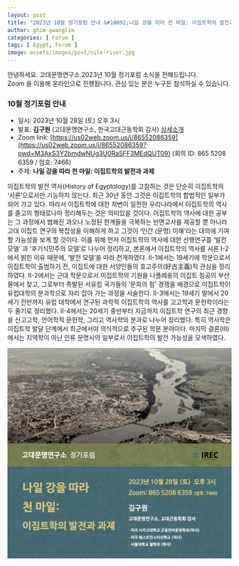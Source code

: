 ```yaml
---
layout: post
title: "2023년 10월 정기포럼 안내 &#10092;나일 강을 따라 천 마일: 이집트학의 발전과 과제&#10093;"
author: ghim-gwanglim
categories: [ Forum ]
tags: [ Egypt, Forum ]
image: assets/images/post/nile-river.jpg
---
```


안녕하세요. 고대문명연구소 2023년 10월 정기포럼 소식을 전해드립니다.<br> 
Zoom 을 이용해 온라인으로 진행됩니다. 관심 있는 분은 누구든 참석하실 수 있습니다. 


### 10월 정기포럼 안내
- 일시: 2023년 10월 28일 (토) 오후 3시
- 발표: __김구원__ (고대문명연구소, 한국고대근동학회 감사) [상세소개](/author-kwkim)
- Zoom link: [https://us02web.zoom.us/j/86552086359](https://us02web.zoom.us/j/86552086359?pwd=M3AxS3Y2bmdwNUg3U0RaSFF3MEdQUT09)
  (회의 ID: 865 5208 6359 / 암호: 7466)
- 주제: __나일 강을 따라 천 마일: 이집트학의 발전과 과제__

이집트학의 발전 역사(History of Egyptology)를 고찰하는 것은 단순히 이집트학의 ‘서론’으로서만 기능하지 않는다. 최근 30년 동안 그것은 이집트학의 합법적인 일부가 되어 가고 있다. 따라서 이집트학에 대한 저변이 일천한 우리나라에서 이집트학의 역사를 졸고의 형태로나마 정리해두는 것은 의미있을 것이다. 이집트학의 역사에 대한 공부는 그 과정에서 범해진 과오나 노정된 한계들을 극복하는 반면교사를 제공할 뿐 아니라 고대 이집트 연구의 복잡성을 이해하게 하고 그것이 ‘인간 (문명) 이해’라는 대의에 기여할 가능성을 보게 할 것이다. 이를 위해 먼저 이집트학의 역사에 대한 선행연구를 ‘발전모델’ 과 ‘후기식민주의 모델’로 나누어 정리하고, 본론에서 이집트학의 역사를 서론 I-2에서 밝힌 이유 때문에, ‘발전 모델’을 따라 전개하였다. II-1에서는 19세기에 학문으로서 이집트학이 출범하기 전, 이집트에 대한 서양인들의 호고주의(好古主義)적 관심을 정리하였다. II-2에서는 근대 학문으로서 이집트학의 기원을 나폴레옹의 이집트 침공의 부산물에서 찾고, 그로부터 촉발된 서유럽 국가들의 ‘문화의 힘’ 경쟁을 배경으로 이집트학이 유럽대학의 분과학으로 자리 잡아 가는 과정을 서술한다. II-3에서는 19세기 말에서 20세기 전반까지 유럽 대학에서 연구된 과학적 이집트학의 역사를 고고학과 문헌학이라는 두 줄기로 정리했다. II-4에서는 20세기 중반부터 지금까지 이집트학 연구의 최근 경향을 신고고학, 언어학적 문헌학, 그리고 역사학의 분과로 나누어 정리했다. 특히 역사학은 이집트학 발달 단계에서 최근에서야 의식적으로 추구된 학문 분야이다. 마지막 결론(III)에서는 지역학이 아닌 인류 문명사의 일부로서 이집트학의 발전 가능성을 모색하였다.


![](/assets/images/post/irec-seminar-poster-2023-10.jpg)
